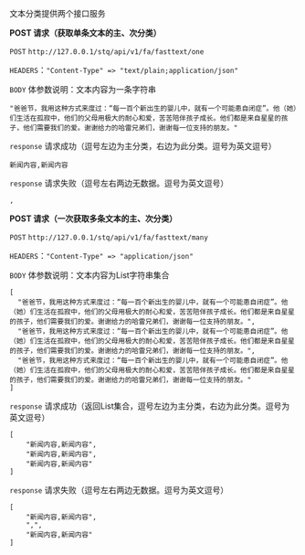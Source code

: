 文本分类提供两个接口服务

**POST 请求（获取单条文本的主、次分类）**

`POST` `http://127.0.0.1/stq/api/v1/fa/fasttext/one`

`HEADERS`：`"Content-Type" => "text/plain;application/json"`

`BODY` 体参数说明：文本内容为一条字符串

```
"爸爸节，我用这种方式来度过：“每一百个新出生的婴儿中，就有一个可能患自闭症”。他（她）们生活在孤寂中，他们的父母用极大的耐心和爱，苦苦陪伴孩子成长。他们都是来自星星的孩子，他们需要我们的爱。谢谢给力的哈雷兄弟们，谢谢每一位支持的朋友。"
```

`response` 请求成功（逗号左边为主分类，右边为此分类。逗号为英文逗号）

```
新闻内容,新闻内容
```

`response` 请求失败（逗号左右两边无数据。逗号为英文逗号）

```
,
```

**POST 请求（一次获取多条文本的主、次分类）**

`POST` `http://127.0.0.1/stq/api/v1/fa/fasttext/many`

`HEADERS`：`"Content-Type" => "application/json"`

`BODY` 体参数说明：文本内容为List字符串集合

```
[
  "爸爸节，我用这种方式来度过：“每一百个新出生的婴儿中，就有一个可能患自闭症”。他（她）们生活在孤寂中，他们的父母用极大的耐心和爱，苦苦陪伴孩子成长。他们都是来自星星的孩子，他们需要我们的爱。谢谢给力的哈雷兄弟们，谢谢每一位支持的朋友。",
  "爸爸节，我用这种方式来度过：“每一百个新出生的婴儿中，就有一个可能患自闭症”。他（她）们生活在孤寂中，他们的父母用极大的耐心和爱，苦苦陪伴孩子成长。他们都是来自星星的孩子，他们需要我们的爱。谢谢给力的哈雷兄弟们，谢谢每一位支持的朋友。",
  "爸爸节，我用这种方式来度过：“每一百个新出生的婴儿中，就有一个可能患自闭症”。他（她）们生活在孤寂中，他们的父母用极大的耐心和爱，苦苦陪伴孩子成长。他们都是来自星星的孩子，他们需要我们的爱。谢谢给力的哈雷兄弟们，谢谢每一位支持的朋友。"
]
```

`response` 请求成功（返回List集合，逗号左边为主分类，右边为此分类。逗号为英文逗号）

```
[ 
    "新闻内容,新闻内容", 
    "新闻内容,新闻内容", 
    "新闻内容,新闻内容" 
]
```

`response` 请求失败（逗号左右两边无数据。逗号为英文逗号）

```
[
    "新闻内容,新闻内容",
    ",",
    "新闻内容,新闻内容"
]
```



